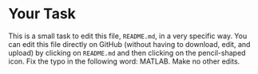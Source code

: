
# Your Task

This is a small task to edit this file, `README.md`, in a very specific way.
You can edit this file directly on GitHub (without having to download, edit, and upload)
by clicking on `README.md` and then clicking on the pencil-shaped icon.
Fix the typo in the following word: MATLAB.
Make no other edits.

